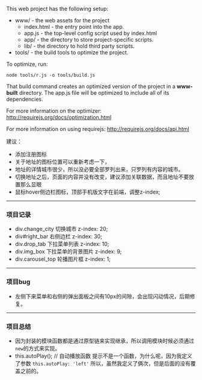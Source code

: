 This web project has the following setup:

* www/ - the web assets for the project
    * index.html - the entry point into the app.
    * app.js - the top-level config script used by index.html
    * app/ - the directory to store project-specific scripts.
    * lib/ - the directory to hold third party scripts.
* tools/ - the build tools to optimize the project.

To optimize, run:

    node tools/r.js -o tools/build.js

That build command creates an optimized version of the project in a
**www-built** directory. The app.js file will be optimized to include
all of its dependencies.

For more information on the optimizer:
http://requirejs.org/docs/optimization.html

For more information on using requirejs:
http://requirejs.org/docs/api.html

建议：
<!-- - 顶部条去除用户注册，功能合并到登陆功能中。 -->
- 添加注册图标
- 关于地址的图标位置可以重新考虑一下，
- 地址的详情城市很少，所以没必要全部罗列出来，只罗列有内容的城市。
- 切换地址之后，页面的内容并没有改变，建议添加关联数据，而且地址不要放置那么显眼
- 鼠标hover侧边栏图标，顶部手机版文字在前端，调整z-index;

---

### 项目记录

- div.change_city 切换城市 z-index: 20;
- div#right_bar 右侧边栏 z-index: 30;
- div.drop_tab 下拉菜单列表 z-index: 10;
- div.img_box  下拉菜单的背景图片 z-index: 9;
- div.carousel_top  轮播图片框 z-index: 1;   

---

### 项目bug

- 左侧下来菜单和右侧的弹出面板之间有10px的间隙，会出现闪动情况，后期修复。

---

### 项目总结

- 因为封装的模块函数都是通过原型链来实现继承，所以调用模块时候必须通过`new`的方式来实现。
- this.autoPlay();    // 自动播放函数 提示不是一个函数，为什么呢，因为我定义了参数 `this.autoPlay: 'left'` 所以，虽然我定义了俩次，但是后面的没有覆盖之前的。